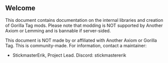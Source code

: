 ## Welcome

This document contains documentation on the internal libraries and creation of Gorilla Tag mods. Please note that modding is NOT supported by Another Axiom or Lemming and is bannable if server-sided.

This document is NOT made by or affiliated with Another Axiom or Gorilla Tag. This is community-made. For information, contact a maintainer:

- StickmasterErik, Project Lead. Discord: stickmastererik